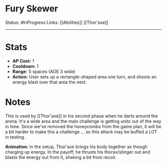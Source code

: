 # Fury Skewer
Status: #InProgress 
Links: [[Abilities]] [[Thor'axe]]
___
# Stats
- **AP Cost:** 1
- **Cooldown:** 1
- **Range:** 5 spaces (AOE 3 wide)
- **Action:** User sets up a rectangle-shaped area one turn, and shoots an energy blast over that area the next.
# Notes
This is used by [[Thor'axe]] in his second phase when he darts around the arena. It's a wide area and the main challenge is getting units out of the way in time. Since we've removed the honeycombs from the game plan, it will be a bit harder to make this a challenge ... so this attack may be buffed a LOT in testing.

**Animation**: In the setup, Thor'axe brings his body together as though charging up energy. In the payoff, he thrusts his thorax/stinger out and blasts the energy out from it, shaking a bit from recoil.